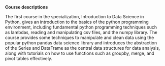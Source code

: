 **Course descriptions**

The first course in the specialization, Introduction to Data Science in Python, gives an introduction to the basics of the python programming environment, 
including fundamental python programming techniques such as lambdas, reading and manipulating csv files, and the numpy library. 
The course provides some techniques to manipulate and clean data using the popular python pandas data science library and
introduces the abstraction of the Series and DataFrame as the central data structures for data analysis, 
along with tutorials on how to use functions such as groupby, merge, and pivot tables effectively.


